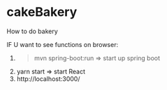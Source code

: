 # cakeBakery
How to do bakery

IF U want to see functions on browser:
1. >mvn spring-boot:run  => start up spring boot
2.  yarn start  => start React
3. http://localhost:3000/
